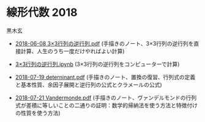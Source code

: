 # 線形代数 2018

黒木玄

* <a href="https://github.com/genkuroki/LinearAlgebra/blob/master/2018/2018-06-08%203%C3%973%E8%A1%8C%E5%88%97%E3%81%AE%E9%80%86%E8%A1%8C%E5%88%97.pdf">2018-06-08 3×3行列の逆行列.pdf</a> (手描きのノート、3×3行列の逆行列を直接計算、人生のうち一度だけやればよい計算)

* <a href="http://nbviewer.jupyter.org/github/genkuroki/LinearAlgebra/blob/master/2018/3%C3%973%E8%A1%8C%E5%88%97%E3%81%AE%E9%80%86%E8%A1%8C%E5%88%97.ipynb">3×3行列の逆行列.ipynb</a> (3×3行列の逆行列をコンピューターで計算)

* <a href="https://github.com/genkuroki/LinearAlgebra/blob/master/2018/2018-07-19%20deterninant.pdf">2018-07-19 deterninant.pdf</a> (手描きのノート、置換の復習、行列式の定義と基本性質、余因子展開と逆行列の公式とクラメールの公式)

* <a href="https://github.com/genkuroki/LinearAlgebra/blob/master/2018/2018-07-21%20Vandermonde.pdf">2018-07-21 Vandermonde.pdf</a> (手描きのノート、ヴァンデルモンドの行列式が差積に等しいことの二通りの証明：数学的帰納法を使う方法と特徴付けの性質を使う方法)
